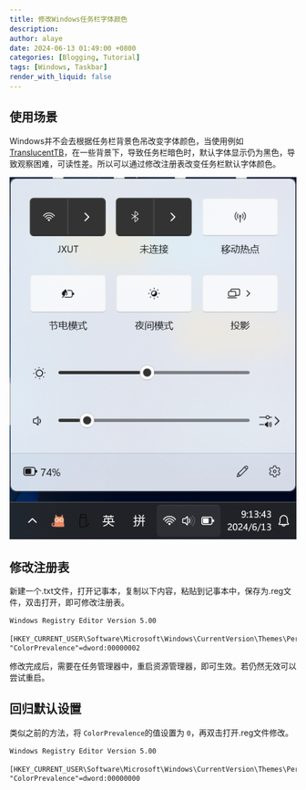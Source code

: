 ```yaml
---
title: 修改Windows任务栏字体颜色
description:
author: alaye
date: 2024-06-13 01:49:00 +0800
categories: [Blogging, Tutorial]
tags: [Windows, Taskbar]
render_with_liquid: false
---
```


## 使用场景

Windows并不会去根据任务栏背景色吊改变字体颜色，当使用例如[TranslucentTB](https://github.com/TranslucentTB/TranslucentTB)，在一些背景下，导致任务栏暗色时，默认字体显示仍为黑色，导致观察困难，可读性差。所以可以通过修改注册表改变任务栏默认字体颜色。

![1718241252560](/assets/img/posts/2024-06-13-change-windows-taskbar-font-color/1718241252560.png)

## 修改注册表

新建一个.txt文件，打开记事本，复制以下内容，粘贴到记事本中，保存为.reg文件，双击打开，即可修改注册表。

```text
Windows Registry Editor Version 5.00

[HKEY_CURRENT_USER\Software\Microsoft\Windows\CurrentVersion\Themes\Personalize]
"ColorPrevalence"=dword:00000002
```

修改完成后，需要在任务管理器中，重启资源管理器，即可生效。若仍然无效可以尝试重启。

## 回归默认设置

类似之前的方法，将 `ColorPrevalence`的值设置为 `0`，再双击打开.reg文件修改。

```text
Windows Registry Editor Version 5.00

[HKEY_CURRENT_USER\Software\Microsoft\Windows\CurrentVersion\Themes\Personalize]
"ColorPrevalence"=dword:00000000
```
